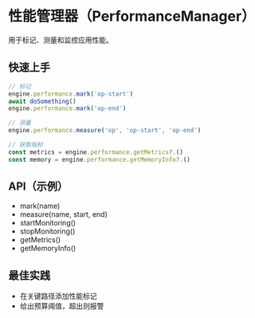 # 性能管理器（PerformanceManager）

用于标记、测量和监控应用性能。

## 快速上手

```ts
// 标记
engine.performance.mark('op-start')
await doSomething()
engine.performance.mark('op-end')

// 测量
engine.performance.measure('op', 'op-start', 'op-end')

// 获取指标
const metrics = engine.performance.getMetrics?.()
const memory = engine.performance.getMemoryInfo?.()
```

## API（示例）

- mark(name)
- measure(name, start, end)
- startMonitoring()
- stopMonitoring()
- getMetrics()
- getMemoryInfo()

## 最佳实践

- 在关键路径添加性能标记
- 给出预算阈值，超出则报警
